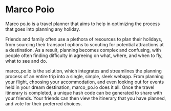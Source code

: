 # Marco Poio
Marco po.io is a travel planner that aims to help in optimizing the process that goes into planning any holiday.

Friends and family often use a plethora of resources to plan their holidays, from sourcing their transport options to scouting for potential attractions at a destination. As a result, planning becomes complex and confusing, with people often finding difficulty in agreeing on what, where, and when to fly, what to see and do.

marco_po.io is the solution, which integrates and streamlines the planning process of an entire trip into a single, simple, sleek webapp. From planning your flight, choosing your accommodation, and even looking out for events held in your dream destination, marco_po.io does it all. Once the travel itinerary is completed, a unique hash code can be generated to share with your friends. Your friends can then view the itinerary that you have planned, and vote for their preferred choices.
